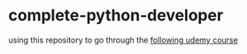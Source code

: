 # complete-python-developer

using this repository to go through the [following udemy course](https://www.udemy.com/course/complete-python-developer-zero-to-mastery/)